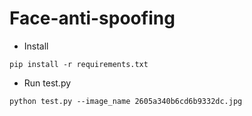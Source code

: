 # Face-anti-spoofing
- Install
```
pip install -r requirements.txt
```
- Run test.py
```
python test.py --image_name 2605a340b6cd6b9332dc.jpg
```
